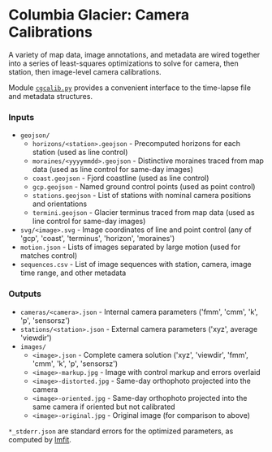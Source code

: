 # Columbia Glacier: Camera Calibrations

A variety of map data, image annotations, and metadata are wired together into a series of least-squares optimizations to solve for camera, then station, then image-level camera calibrations.

Module [`cgcalib.py`](cgcalib.py) provides a convenient interface to the time-lapse file and metadata structures.

### Inputs

- `geojson/`
  - `horizons/<station>.geojson` - Precomputed horizons for each station (used as line control)
  - `moraines/<yyyymmdd>.geojson` - Distinctive moraines traced from map data (used as line control for same-day images)
  - `coast.geojson` - Fjord coastline (used as line control)
  - `gcp.geojson` - Named ground control points (used as point control)
  - `stations.geojson` - List of stations with nominal camera positions and orientations
  - `termini.geojson` - Glacier terminus traced from map data (used as line control for same-day images)
- `svg/<image>.svg` - Image coordinates of line and point control (any of 'gcp', 'coast', 'terminus', 'horizon', 'moraines')
- `motion.json` - Lists of images separated by large motion (used for matches control)
- `sequences.csv` - List of image sequences with station, camera, image time range, and other metadata

### Outputs

- `cameras/<camera>.json` - Internal camera parameters ('fmm', 'cmm', 'k', 'p', 'sensorsz')
- `stations/<station>.json` - External camera parameters ('xyz', average 'viewdir')
- `images/`
  - `<image>.json` - Complete camera solution ('xyz', 'viewdir', 'fmm', 'cmm', 'k', 'p', 'sensorsz')
  - `<image>-markup.jpg` - Image with control markup and errors overlaid
  - `<image>-distorted.jpg` - Same-day orthophoto projected into the camera
  - `<image>-oriented.jpg` - Same-day orthophoto projected into the same camera if oriented but not calibrated
  - `<image>-original.jpg` - Original image (for comparison to above)

`*_stderr.json` are standard errors for the optimized parameters, as computed by [lmfit](https://lmfit.github.io/lmfit-py/parameters.html?highlight=stderr#lmfit.parameter.Parameter.stderr).
